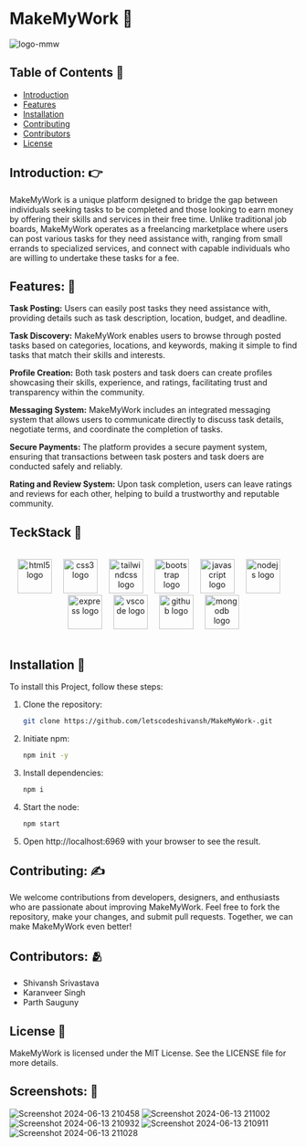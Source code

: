 # MakeMyWork :space_invader:

![logo-mmw](https://github.com/letscodeshivansh/MakeMyWork-MERN/assets/125864444/64a90d2f-c430-4401-ba4b-3b8622ea6540)


## Table of Contents :robot:

- [Introduction](#introduction)
- [Features](#features)
- [Installation](#installation)
- [Contributing](#contributing)
- [Contributors](#contributors)
- [License](#license)

## Introduction: :point_right:

 MakeMyWork is a unique platform designed to bridge the gap between individuals seeking tasks to be completed and those looking to earn money by offering their skills and services in their free time. Unlike traditional job boards, MakeMyWork operates as a freelancing marketplace where users can post various tasks for they need assistance with, ranging from small errands to specialized services, and connect with capable individuals who are willing to undertake these tasks for a fee.
<br>

## Features: 	🤌

**Task Posting:** Users can easily post tasks they need assistance with, providing details such as task description, location, budget, and deadline.

**Task Discovery:** MakeMyWork enables users to browse through posted tasks based on categories, locations, and keywords, making it simple to find tasks that match their skills and interests.

**Profile Creation:** Both task posters and task doers can create profiles showcasing their skills, experience, and ratings, facilitating trust and transparency within the community.

**Messaging System:** MakeMyWork includes an integrated messaging system that allows users to communicate directly to discuss task details, negotiate terms, and coordinate the completion of tasks.

**Secure Payments:** The platform provides a secure payment system, ensuring that transactions between task posters and task doers are conducted safely and reliably.

**Rating and Review System:** Upon task completion, users can leave ratings and reviews for each other, helping to build a trustworthy and reputable community.

## TeckStack 🤖

<br>
<div align="center">
  <img src="https://cdn.jsdelivr.net/gh/devicons/devicon/icons/html5/html5-original.svg" height="60" alt="html5 logo"  />
  <img width="12" />
  <img src="https://cdn.jsdelivr.net/gh/devicons/devicon/icons/css3/css3-original.svg" height="60" alt="css3 logo"  />
  <img width="12" />
  <img src="https://cdn.jsdelivr.net/gh/devicons/devicon/icons/tailwindcss/tailwindcss-original-wordmark.svg" height="60" alt="tailwindcss logo"  />
  <img width="12" />
  <img src="https://cdn.jsdelivr.net/gh/devicons/devicon/icons/bootstrap/bootstrap-original.svg" height="60" alt="bootstrap logo"  />
  <img width="12" />
  <img src="https://cdn.jsdelivr.net/gh/devicons/devicon/icons/javascript/javascript-original.svg" height="60" alt="javascript logo"  />
  <img width="12" />
  <img src="https://cdn.jsdelivr.net/gh/devicons/devicon/icons/nodejs/nodejs-original.svg" height="60" alt="nodejs logo"  />
  <img width="12" />
  <img src="https://cdn.jsdelivr.net/gh/devicons/devicon/icons/express/express-original.svg" height="60" alt="express logo"  />
  <img width="12" />
  <img src="https://cdn.jsdelivr.net/gh/devicons/devicon/icons/vscode/vscode-original.svg" height="60" alt="vscode logo"  />
  <img width="12" />
  <img src="https://cdn.jsdelivr.net/gh/devicons/devicon/icons/github/github-original.svg" height="60" alt="github logo"  />
  <img width="12" />
  <img src="https://cdn.jsdelivr.net/gh/devicons/devicon/icons/mongodb/mongodb-original.svg" height="60" alt="mongodb logo"  />
</div>

<br>

## Installation 🦿

To install this Project, follow these steps:

1. Clone the repository:

    ```bash
    git clone https://github.com/letscodeshivansh/MakeMyWork-.git
    ```

2. Initiate npm:

    ```bash
    npm init -y
    ```

3. Install dependencies:

    ```bash
    npm i
    ```

4. Start the node:

    ```bash
    npm start
    ```

 4. Open http://localhost:6969 with your browser to see the result.

## Contributing: ✍️

We welcome contributions from developers, designers, and enthusiasts who are passionate about improving MakeMyWork. Feel free to fork the repository, make your changes, and submit pull requests. Together, we can make MakeMyWork even better!


## Contributors: 🫂

- Shivansh Srivastava
- Karanveer Singh
- Parth Sauguny


## License 👮

MakeMyWork is licensed under the MIT License. See the LICENSE file for more details.

## Screenshots: 📱

![Screenshot 2024-06-13 210458](https://github.com/letscodeshivansh/MakeMyWork-MERN/assets/125864444/ab8c51cd-dee1-4457-acfe-ab867652d687)
![Screenshot 2024-06-13 211002](https://github.com/letscodeshivansh/MakeMyWork-MERN/assets/125864444/3387b491-cab0-4077-93ac-6189087e4215)
![Screenshot 2024-06-13 210932](https://github.com/letscodeshivansh/MakeMyWork-MERN/assets/125864444/806f5a6d-2081-4c39-8211-e6c92bdc5b08)
![Screenshot 2024-06-13 210911](https://github.com/letscodeshivansh/MakeMyWork-MERN/assets/125864444/dd9d8718-1042-4ef1-8255-534c6ff4a969)
![Screenshot 2024-06-13 211028](https://github.com/letscodeshivansh/MakeMyWork-MERN/assets/125864444/9d7f7e72-b971-45e3-8bb5-4559debed18e)
